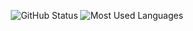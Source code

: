 <p align="center">
  <img src="https://github-readme-stats.vercel.app/api?username=ThijsVlaeyen&show_icons=true" alt="GitHub Status"/>
  <img src = "https://github-readme-stats.vercel.app/api/top-langs/?username=ThijsVlaeyen&show_icons=true&layout=compact" alt="Most Used Languages">
</p>

<!--
**ThijsVlaeyen/ThijsVlaeyen** is a ✨ _special_ ✨ repository because its `README.md` (this file) appears on your GitHub profile.

Here are some ideas to get you started:

- 🔭 I’m currently working on ...
- 🌱 I’m currently learning ...
- 👯 I’m looking to collaborate on ...
- 🤔 I’m looking for help with ...
- 💬 Ask me about ...
- 📫 How to reach me: ...
- 😄 Pronouns: ...
- ⚡ Fun fact: ...
-->
